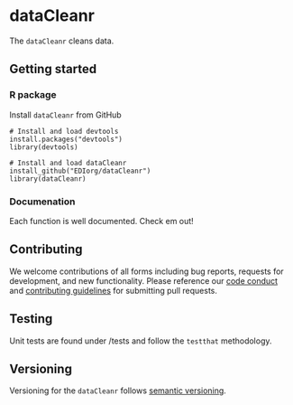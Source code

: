 # dataCleanr

The `dataCleanr` cleans data.

## Getting started

### R package

Install `dataCleanr` from GitHub

```
# Install and load devtools
install.packages("devtools")
library(devtools)

# Install and load dataCleanr
install_github("EDIorg/dataCleanr")
library(dataCleanr)
```

### Documenation

Each function is well documented. Check em out!

## Contributing

We welcome contributions of all forms including bug reports, requests for development, and new functionality. Please reference our [code conduct](https://github.com/EDIorg/dataCleanr/blob/master/CODE_OF_CONDUCT.md) and [contributing guidelines](https://github.com/EDIorg/dataCleanr/blob/master/CONTRIBUTING.md) for submitting pull requests.

## Testing

Unit tests are found under /tests and follow the `testthat` methodology.

## Versioning

Versioning for the `dataCleanr` follows [semantic versioning](https://semver.org/).


